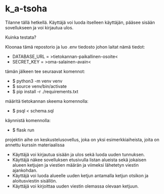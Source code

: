 # k_a-tsoha
Tilanne tällä hetkellä. Käyttäjä voi luoda itselleen käyttäjän, pääsee sisään sovellukseen ja voi kirjautua ulos. 

Kuinka testata?

Kloonaa tämä repostorio ja luo .env tiedosto johon laitat nämä tiedot: 

- DATABASE_URL = >tietokannan-paikallinen-osoite<
- SECRET_KEY = >oma-salainen-avain<

tämän jälkeen tee seuraavat komennot: 
- $ python3 -m venv venv
- $ source venv/bin/activate
- $ pip install -r ./requirements.txt

määritä tietokannan skeema komennolla:
- $ psql < schema.sql

käynnistä komennolla: 
- $ flask run

projektin aihe on keskustelusovellus, joka on yksi esimerkkiaiheista, joita on annettu kurssin materiaalissa

- Käyttäjä voi kirjautua sisään ja ulos sekä luoda uuden tunnuksen.
- Käyttäjä näkee sovelluksen etusivulla listan alueista sekä jokaisen alueen ketjujen ja viestien määrän ja viimeksi lähetetyn viestin ajankohdan.
- Käyttäjä voi luoda alueelle uuden ketjun antamalla ketjun otsikon ja aloitusviestin sisällön.
- Käyttäjä voi kirjoittaa uuden viestin olemassa olevaan ketjuun.


